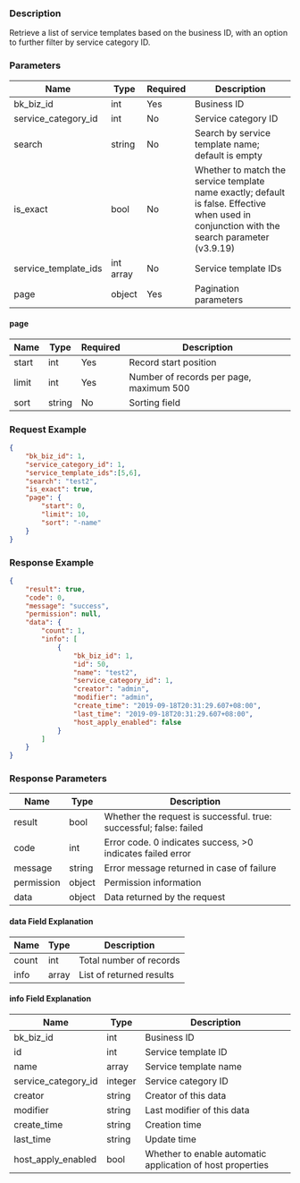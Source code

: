 ### Description

Retrieve a list of service templates based on the business ID, with an option to further filter by service category ID.

### Parameters

| Name                 | Type      | Required | Description                                                                                                                                  |
|----------------------|-----------|----------|----------------------------------------------------------------------------------------------------------------------------------------------|
| bk_biz_id            | int       | Yes      | Business ID                                                                                                                                  |
| service_category_id  | int       | No       | Service category ID                                                                                                                          |
| search               | string    | No       | Search by service template name; default is empty                                                                                            |
| is_exact             | bool      | No       | Whether to match the service template name exactly; default is false. Effective when used in conjunction with the search parameter (v3.9.19) |
| service_template_ids | int array | No       | Service template IDs                                                                                                                         |
| page                 | object    | Yes      | Pagination parameters                                                                                                                        |

#### page

| Name  | Type   | Required | Description                             |
|-------|--------|----------|-----------------------------------------|
| start | int    | Yes      | Record start position                   |
| limit | int    | Yes      | Number of records per page, maximum 500 |
| sort  | string | No       | Sorting field                           |

### Request Example

```json
{
    "bk_biz_id": 1,
    "service_category_id": 1,
    "service_template_ids":[5,6],
    "search": "test2",
    "is_exact": true,
    "page": {
        "start": 0,
        "limit": 10,
        "sort": "-name"
    }
}
```

### Response Example

```json
{
    "result": true,
    "code": 0,
    "message": "success",
    "permission": null,
    "data": {
        "count": 1,
        "info": [
            {
                "bk_biz_id": 1,
                "id": 50,
                "name": "test2",
                "service_category_id": 1,
                "creator": "admin",
                "modifier": "admin",
                "create_time": "2019-09-18T20:31:29.607+08:00",
                "last_time": "2019-09-18T20:31:29.607+08:00",
                "host_apply_enabled": false
            }
        ]
    }
}
```

### Response Parameters

| Name       | Type   | Description                                                        |
|------------|--------|--------------------------------------------------------------------|
| result     | bool   | Whether the request is successful. true: successful; false: failed |
| code       | int    | Error code. 0 indicates success, >0 indicates failed error         |
| message    | string | Error message returned in case of failure                          |
| permission | object | Permission information                                             |
| data       | object | Data returned by the request                                       |

#### data Field Explanation

| Name  | Type  | Description              |
|-------|-------|--------------------------|
| count | int   | Total number of records  |
| info  | array | List of returned results |

#### info Field Explanation

| Name                | Type    | Description                                                |
|---------------------|---------|------------------------------------------------------------|
| bk_biz_id           | int     | Business ID                                                |
| id                  | int     | Service template ID                                        |
| name                | array   | Service template name                                      |
| service_category_id | integer | Service category ID                                        |
| creator             | string  | Creator of this data                                       |
| modifier            | string  | Last modifier of this data                                 |
| create_time         | string  | Creation time                                              |
| last_time           | string  | Update time                                                |
| host_apply_enabled  | bool    | Whether to enable automatic application of host properties |
